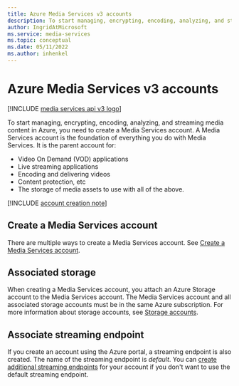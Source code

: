 ```yaml
---
title: Azure Media Services v3 accounts
description: To start managing, encrypting, encoding, analyzing, and streaming media content in Azure, you need to create a Media Services account. This article talks about Azure Media Services v3 accounts.
author: IngridAtMicrosoft
ms.service: media-services
ms.topic: conceptual
ms.date: 05/11/2022
ms.author: inhenkel
---
```


# Azure Media Services v3 accounts

[!INCLUDE [media services api v3 logo](./includes/v3-hr.md)]

To start managing, encrypting, encoding, analyzing, and streaming media content in Azure, you need to create a Media Services account. A Media Services account is the foundation of everything you do with Media Services. It is the parent account for:

- Video On Demand (VOD) applications
- Live streaming applications
- Encoding and delivering videos
- Content protection, etc
- The storage of media assets to use with all of the above.

[!INCLUDE [account creation note](./includes/note-2020-05-01-account-creation.md)]

## Create a Media Services account

There are multiple ways to create a Media Services account.  See [Create a Media Services account](account-create-how-to.md?amspage=accounts-concept).

## Associated storage

When creating a Media Services account, you attach an Azure Storage account to the Media Services account. The Media Services account and all associated storage accounts must be in the same Azure subscription. For more information about storage accounts, see [Storage accounts](storage-account-concept.md?amspage=accounts-concept).

## Associate streaming endpoint

If you create an account using the Azure portal, a streaming endpoint is also created.  The name of the streaming endpoint is *default*.  You can [create additional streaming endpoints](streaming-endpoint-create-how-to.md?amspage=accounts-concept) for your account if you don't want to use the default streaming endpoint.
